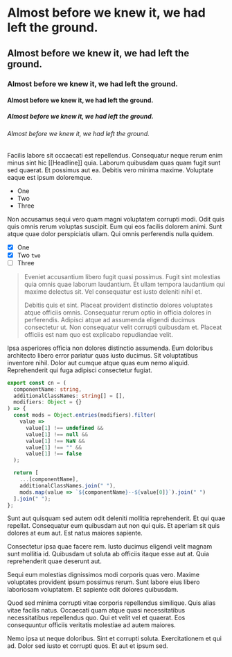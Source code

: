 # Almost before we knew it, we had left the ground.

## Almost before we knew it, we had left the ground.

### Almost before we knew it, we had left the ground.

#### Almost before we knew it, we had left the ground.

##### Almost before we knew it, we had left the ground.

###### Almost before we knew it, we had left the ground.

Facilis labore sit occaecati est repellendus. Consequatur neque rerum enim minus sint hic [[Headline]] quia. Laborum quibusdam quas quam fugit sunt sed quaerat. Et possimus aut ea. Debitis vero minima maxime. Voluptate eaque est ipsum doloremque.

- One
- Two
- Three

Non accusamus sequi vero quam magni voluptatem corrupti modi. Odit quis quis omnis rerum voluptas suscipit. Eum qui eos facilis dolorem animi. Sunt atque quae dolor perspiciatis ullam. Qui omnis perferendis nulla quidem.

- [x] One 
- [x] Two `two`
- [ ] Three 

> Eveniet accusantium libero fugit quasi possimus. Fugit sint molestias quia omnis quae laborum laudantium. Et ullam tempora laudantium qui maxime delectus sit. Vel consequatur est iusto deleniti nihil et.
> 
> Debitis quis et sint. Placeat provident distinctio dolores voluptates atque officiis omnis. Consequatur rerum optio in officia dolores in perferendis. Adipisci atque ad assumenda eligendi ducimus consectetur ut. Non consequatur velit corrupti quibusdam et. Placeat officiis est nam quo est explicabo repudiandae velit.

Ipsa asperiores officia non dolores distinctio assumenda. Eum doloribus architecto libero error pariatur quas iusto ducimus. Sit voluptatibus inventore nihil. Dolor aut cumque atque quas eum nemo aliquid. Reprehenderit qui fuga adipisci consectetur fugiat.

```ts
export const cn = (
  componentName: string,
  additionalClassNames: string[] = [],
  modifiers: Object = {}
) => {
  const mods = Object.entries(modifiers).filter(
    value =>
      value[1] !== undefined &&
      value[1] !== null &&
      value[1] !== NaN &&
      value[1] !== "" &&
      value[1] !== false
  );

  return [
    ...[componentName],
    additionalClassNames.join(" "),
    mods.map(value => `${componentName}--${value[0]}`).join(" ")
  ].join(" ");
};
```

Sunt aut quisquam sed autem odit deleniti mollitia reprehenderit. Et qui quae repellat. Consequatur eum quibusdam aut non qui quis. Et aperiam sit quis dolores at eum aut. Est natus maiores sapiente.

Consectetur ipsa quae facere rem. Iusto ducimus eligendi velit magnam sunt mollitia id. Quibusdam ut soluta ab officiis itaque esse aut at. Quia reprehenderit quae deserunt aut.

Sequi eum molestias dignissimos modi corporis quas vero. Maxime voluptates provident ipsum possimus rerum. Sunt labore eius libero laboriosam voluptatem. Et sapiente odit dolores quibusdam.

Quod sed minima corrupti vitae corporis repellendus similique. Quis alias vitae facilis natus. Occaecati quam atque quasi necessitatibus necessitatibus repellendus quo. Qui et velit vel et quaerat. Eos consequuntur officiis veritatis molestiae ad autem maiores.

Nemo ipsa ut neque doloribus. Sint et corrupti soluta. Exercitationem et qui ad. Dolor sed iusto et corrupti quos. Et aut et ipsum sed.